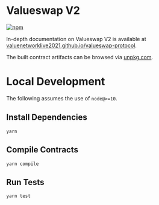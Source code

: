 # Valueswap V2

[![npm](https://img.shields.io/npm/v/@valueswap/v2-periphery?style=flat-square)](https://npmjs.com/package/@valueswap/v2-periphery)

In-depth documentation on Valueswap V2 is available at [valuenetworklive2021.github.io/valueswap-protocol](https://valuenetworklive2021.github.io/valueswap-protocol/docs).

The built contract artifacts can be browsed via [unpkg.com](https://unpkg.com/browse/@valueswap/v2-periphery@latest/).

# Local Development

The following assumes the use of `node@>=10`.

## Install Dependencies

`yarn`

## Compile Contracts

`yarn compile`

## Run Tests

`yarn test`
